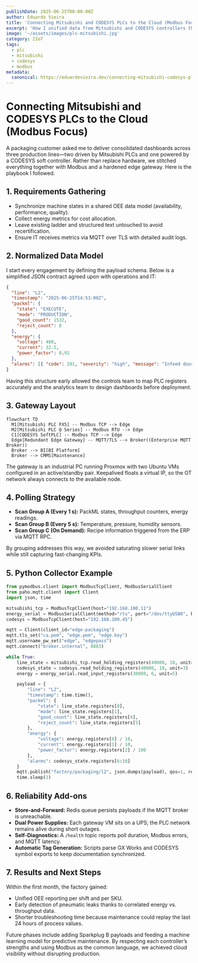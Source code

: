 ```yaml
---
publishDate: 2025-06-25T00:00:00Z
author: Eduardo Vieira
title: 'Connecting Mitsubishi and CODESYS PLCs to the Cloud (Modbus Focus)'
excerpt: 'How I unified data from Mitsubishi and CODESYS controllers through a resilient Modbus-to-MQTT bridge for a multi-line factory.'
image: '~/assets/images/plc-mitsubishi.jpg'
category: IIoT
tags:
  - plc
  - mitsubishi
  - codesys
  - modbus
metadata:
  canonical: https://eduardovieira.dev/connecting-mitsubishi-codesys-plcs-cloud-modbus
---
```


# Connecting Mitsubishi and CODESYS PLCs to the Cloud (Modbus Focus)

A packaging customer asked me to deliver consolidated dashboards across three production lines—two driven by Mitsubishi PLCs and one powered by a CODESYS soft controller. Rather than replace hardware, we stitched everything together with Modbus and a hardened edge gateway. Here is the playbook I followed.

## 1. Requirements Gathering

- Synchronize machine states in a shared OEE data model (availability, performance, quality).
- Collect energy metrics for cost allocation.
- Leave existing ladder and structured text untouched to avoid recertification.
- Ensure IT receives metrics via MQTT over TLS with detailed audit logs.

## 2. Normalized Data Model

I start every engagement by defining the payload schema. Below is a simplified JSON contract agreed upon with operations and IT:

```json
{
  "line": "L2",
  "timestamp": "2025-06-25T14:53:00Z",
  "packml": {
    "state": "EXECUTE",
    "mode": "PRODUCTION",
    "good_count": 1532,
    "reject_count": 8
  },
  "energy": {
    "voltage": 480,
    "current": 32.5,
    "power_factor": 0.92
  },
  "alarms": [{ "code": 201, "severity": "high", "message": "Infeed door open" }]
}
```

Having this structure early allowed the controls team to map PLC registers accurately and the analytics team to design dashboards before deployment.

## 3. Gateway Layout

```mermaid
flowchart TD
  M1[Mitsubishi PLC FX5] -- Modbus TCP --> Edge
  M2[Mitsubishi PLC Q Series] -- Modbus RTU --> Edge
  C1[CODESYS SoftPLC] -- Modbus TCP --> Edge
  Edge[Redundant Edge Gateway] -- MQTT/TLS --> Broker((Enterprise MQTT Broker))
  Broker --> BI[BI Platform]
  Broker --> CMMS[Maintenance]
```

The gateway is an industrial PC running Proxmox with two Ubuntu VMs configured in an active/standby pair. Keepalived floats a virtual IP, so the OT network always connects to the available node.

## 4. Polling Strategy

- **Scan Group A (Every 1 s):** PackML states, throughput counters, energy readings.
- **Scan Group B (Every 5 s):** Temperature, pressure, humidity sensors.
- **Scan Group C (On Demand):** Recipe information triggered from the ERP via MQTT RPC.

By grouping addresses this way, we avoided saturating slower serial links while still capturing fast-changing KPIs.

## 5. Python Collector Example

```python
from pymodbus.client import ModbusTcpClient, ModbusSerialClient
from paho.mqtt.client import Client
import json, time

mitsubishi_tcp = ModbusTcpClient(host="192.168.100.11")
energy_serial = ModbusSerialClient(method="rtu", port="/dev/ttyUSB0", baudrate=9600, parity="E")
codesys = ModbusTcpClient(host="192.168.100.45")

mqtt = Client(client_id="edge-packaging")
mqtt.tls_set("ca.pem", "edge.pem", "edge.key")
mqtt.username_pw_set("edge", "edgepass")
mqtt.connect("broker.internal", 8883)

while True:
    line_state = mitsubishi_tcp.read_holding_registers(40000, 10, unit=1)
    codesys_state = codesys.read_holding_registers(40000, 10, unit=3)
    energy = energy_serial.read_input_registers(30000, 6, unit=5)

    payload = {
        "line": "L2",
        "timestamp": time.time(),
        "packml": {
            "state": line_state.registers[0],
            "mode": line_state.registers[1],
            "good_count": line_state.registers[4],
            "reject_count": line_state.registers[5]
        },
        "energy": {
            "voltage": energy.registers[0] / 10,
            "current": energy.registers[1] / 10,
            "power_factor": energy.registers[2] / 100
        },
        "alarms": codesys_state.registers[6:10]
    }
    mqtt.publish("factory/packaging/l2", json.dumps(payload), qos=1, retain=False)
    time.sleep(1)
```

## 6. Reliability Add-ons

- **Store-and-Forward:** Redis queue persists payloads if the MQTT broker is unreachable.
- **Dual Power Supplies:** Each gateway VM sits on a UPS; the PLC network remains alive during short outages.
- **Self-Diagnostics:** A `/health` topic reports poll duration, Modbus errors, and MQTT latency.
- **Automatic Tag Generation:** Scripts parse GX Works and CODESYS symbol exports to keep documentation synchronized.

## 7. Results and Next Steps

Within the first month, the factory gained:

- Unified OEE reporting per shift and per SKU.
- Early detection of pneumatic leaks thanks to correlated energy vs. throughput data.
- Shorter troubleshooting time because maintenance could replay the last 24 hours of process values.

Future phases include adding Sparkplug B payloads and feeding a machine learning model for predictive maintenance. By respecting each controller’s strengths and using Modbus as the common language, we achieved cloud visibility without disrupting production.
